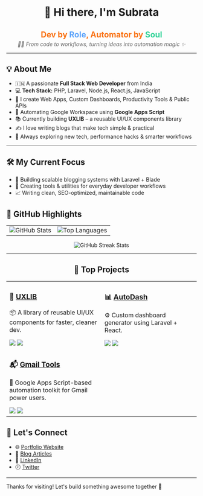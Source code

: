 <h1 align="center">👋 Hi there, I'm Subrata</h1>

<div align="center">
  <h2 style="color:#f97316; margin-bottom:0;">
    Dev by <span style="color:#60a5fa;">Role</span>, Automator by <span style="color:#34d399;">Soul</span>
  </h2>
  <p style="color:#666; font-style:italic; margin-top:4px;">
    👨‍💻 From code to workflows, turning ideas into automation magic ✨
  </p>
</div>

<hr>

<h2>💡 About Me</h2>

<ul>
  <li>🇮🇳 A passionate <strong>Full Stack Web Developer</strong> from India</li>
  <li>💻 <strong>Tech Stack:</strong> PHP, Laravel, Node.js, React.js, JavaScript</li>
  <li>🧰 I create Web Apps, Custom Dashboards, Productivity Tools & Public APIs</li>
  <li>🤖 Automating Google Workspace using <strong>Google Apps Script</strong></li>
  <li>📚 Currently building <strong>UXLIB</strong> – a reusable UI/UX components library</li>
  <li>✍️ I love writing blogs that make tech simple & practical</li>
  <li>🚀 Always exploring new tech, performance hacks & smarter workflows</li>
</ul>

<hr>

<h2>🛠 My Current Focus</h2>

<ul>
  <li>🔨 Building scalable blogging systems with Laravel + Blade</li>
  <li>🧪 Creating tools & utilities for everyday developer workflows</li>
  <li>📈 Writing clean, SEO-optimized, maintainable code</li>
</ul>


## 🌟 GitHub Highlights

<table>
  <tr>
    <td>
      <img src="https://github-readme-stats.vercel.app/api?username=subratapeid&show_icons=true&theme=tokyonight" alt="GitHub Stats" />
    </td>
    <td>
      <img src="https://github-readme-stats.vercel.app/api/top-langs/?username=subratapeid&layout=compact&theme=tokyonight" alt="Top Languages" />
    </td>
  </tr>
</table>

<p align="center">
  <img src="https://github-readme-streak-stats.herokuapp.com/?user=subratapeid&theme=tokyonight" alt="GitHub Streak Stats" />
</p>

---

<h2 align="center">🚀 Top Projects</h2>

<table align="center">
  <tr>
    <td width="50%">
      <h3>🔧 <a href="https://github.com/yourusername/uxlib">UXLIB</a></h3>
      <p>📦 A library of reusable UI/UX components for faster, cleaner dev.</p>
      <img src="https://img.shields.io/github/stars/yourusername/uxlib?style=social" />
      <img src="https://img.shields.io/github/forks/yourusername/uxlib?style=social" />
    </td>
    <td width="50%">
      <h3>📊 <a href="https://github.com/yourusername/autodash">AutoDash</a></h3>
      <p>⚙️ Custom dashboard generator using Laravel + React.</p>
      <img src="https://img.shields.io/github/stars/yourusername/autodash?style=social" />
      <img src="https://img.shields.io/github/forks/yourusername/autodash?style=social" />
    </td>
  </tr>
  <tr>
    <td width="50%">
      <h3>📬 <a href="https://github.com/yourusername/gmail-tools">Gmail Tools</a></h3>
      <p>🤖 Google Apps Script-based automation toolkit for Gmail power users.</p>
      <img src="https://img.shields.io/github/stars/yourusername/gmail-tools?style=social" />
      <img src="https://img.shields.io/github/forks/yourusername/gmail-tools?style=social" />
    </td>
    <td width="50%">
      <!-- Empty cell or add another project later -->
    </td>
  </tr>
</table>


## 👬 Let's Connect

- 🌐 [Portfolio Website](#) <!-- Add your link -->
- 📝 [Blog Articles](#) <!-- Add your blog link -->
- 💼 [LinkedIn](#) <!-- Optional -->
- 🕖 [Twitter](#) <!-- Optional -->

---

Thanks for visiting! Let's build something awesome together 🚀
